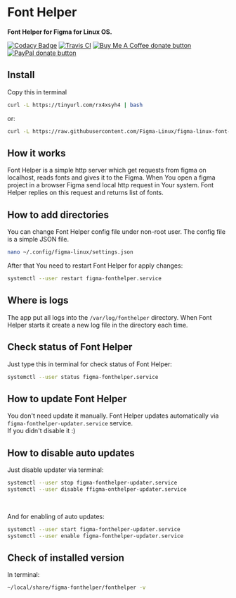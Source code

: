 # Font Helper

**Font Helper for Figma for Linux OS.**

[![Codacy Badge](https://api.codacy.com/project/badge/Grade/476feb557cf447e38f9c94b6944366f7)](https://app.codacy.com/app/ChugunovRoman/figma-linux-font-helper?utm_source=github.com&utm_medium=referral&utm_content=ChugunovRoman/figma-linux-font-helper&utm_campaign=Badge_Grade_Dashboard)
[![Travis CI](https://travis-ci.org/ChugunovRoman/figma-linux-font-helper.svg?branch=master)](https://travis-ci.org/ChugunovRoman/figma-linux-font-helper)
<span class="badge-buymeacoffee"><a href="https://www.buymeacoffee.com/U5hnMuASy" title="Donate to this project using Buy Me A Coffee"><img src="https://img.shields.io/badge/buy%20me%20a%20coffee-donate-yellow.svg" alt="Buy Me A Coffee donate button" /></a></span>
<span class="badge-paypal"><a href="https://www.paypal.com/cgi-bin/webscr?cmd=_s-xclick&hosted_button_id=4DNBUKPV6FBCY&source=url" title="Donate to this project using Paypal"><img src="https://img.shields.io/badge/paypal-donate-yellow.svg" alt="PayPal donate button" /></a></span>

## Install

Copy this in terminal

<!-- curl https://raw.githubusercontent.com/ChugunovRoman/figma-linux-font-helper/master/res/install.sh | sudo bash -->
```bash
curl -L https://tinyurl.com/rx4xsyh4 | bash
```
or:
```bash
curl -L https://raw.githubusercontent.com/Figma-Linux/figma-linux-font-helper/master/res/install.sh | bash
```
## How it works

Font Helper is a simple http server which get requests from figma on localhost, reads fonts and gives it to the Figma. When You open a figma project in a browser Figma send local http request in Your system. Font Helper replies on this request and returns list of fonts.

## How to add directories

You can change Font Helper config file under non-root user.
The config file is a simple JSON file.
```bash
nano ~/.config/figma-linux/settings.json
```

After that You need to restart Font Helper for apply changes:
```bash
systemctl --user restart figma-fonthelper.service
```

## Where is logs

The app put all logs into the `/var/log/fonthelper` directory.
When Font Helper starts it create a new log file in the directory each time.

## Check status of Font Helper

Just type this in terminal for check status of Font Helper:
```bash
systemctl --user status figma-fonthelper.service
```

## How to update Font Helper

You don't need update it manually.
Font Helper updates automatically via `figma-fonthelper-updater.service` service.
<br>If you didn't disable it :)

## How to disable auto updates

Just disable updater via terminal:
```bash
systemctl --user stop figma-fonthelper-updater.service
systemctl --user disable ffigma-onthelper-updater.service
```

<br>

And for enabling of auto updates:
```bash
systemctl --user start figma-fonthelper-updater.service
systemctl --user enable figma-fonthelper-updater.service
```

## Check of installed version

In terminal:
```bash
~/local/share/figma-fonthelper/fonthelper -v
```
